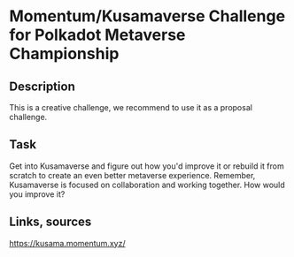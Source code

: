 # Momentum/Kusamaverse Challenge for Polkadot Metaverse Championship

## Description
This is a creative challenge, we recommend to use it as a proposal challenge.

## Task
Get into Kusamaverse and figure out how you'd improve it or rebuild it from scratch to create an even better metaverse experience. Remember, Kusamaverse is focused on collaboration and working together. How would you improve it?

## Links, sources
https://kusama.momentum.xyz/
